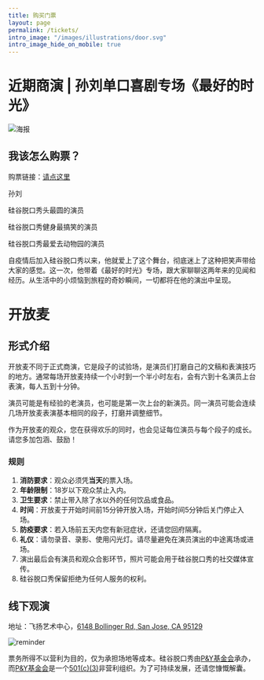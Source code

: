 ```yaml
---
title: 购买门票
layout: page
permalink: /tickets/
intro_image: "/images/illustrations/door.svg"
intro_image_hide_on_mobile: true
---
```

# 近期商演 | 孙刘单口喜剧专场《最好的时光》


![海报](https://img.evbuc.com/https%3A%2F%2Fcdn.evbuc.com%2Fimages%2F800806429%2F1209116489563%2F1%2Foriginal.20240703-060055?w=940&auto=format%2Ccompress&q=75&sharp=10&rect=0%2C0%2C3916%2C1958&s=04f96367af957c7f8a5e1644e4f0f573)

## 我该怎么购票？

购票链接：[请点这里](https://www.eventbrite.com/e/939239469537)


孙刘

硅谷脱口秀头最圆的演员

硅谷脱口秀健身最搞笑的演员

硅谷脱口秀最爱去动物园的演员

自疫情后加入硅谷脱口秀以来，他就爱上了这个舞台，彻底迷上了这种把笑声带给大家的感觉。这一次，他带着《最好的时光》专场，跟大家聊聊这两年来的见闻和经历。从生活中的小烦恼到旅程的奇妙瞬间，一切都将在他的演出中呈现。

# 开放麦

## 形式介绍

开放麦不同于正式商演，它是段子的试验场，是演员们打磨自己的文稿和表演技巧的地方。通常每场开放麦持续一个小时到一个半小时左右，会有六到十名演员上台表演，每人五到十分钟。

演员可能是有经验的老演员，也可能是第一次上台的新演员。同一演员可能会连续几场开放麦表演基本相同的段子，打磨并调整细节。

作为开放麦的观众，您在获得欢乐的同时，也会见证每位演员与每个段子的成长。请您多加包涵、鼓励！

### 规则

1. **消防要求**：观众必须凭**当天**的票入场。
2. **年龄限制**：18岁以下观众禁止入内。
3. **卫生要求**：禁止带入除了水以外的任何饮品或食品。
4. **时间**：开放麦于开始时间前15分钟开放入场，开始时间5分钟后关门停止入场。
5. **防疫要求**：若入场前五天内您有新冠症状，还请您回府隔离。
6. **礼仪**：请勿录音、录影、使用闪光灯。请尽量避免在演员演出的中途离场或进场。
7. 演出最后会有演员和观众合影环节，照片可能会用于硅谷脱口秀的社交媒体宣传。
8. 硅谷脱口秀保留拒绝为任何人服务的权利。

## 线下观演

地址：飞扬艺术中心，[6148 Bollinger Rd, San Jose, CA 95129](https://maps.app.goo.gl/A4yt42ntVHopxHqy5)

![reminder](https://github.com/ggtkx/ggtkx.github.io/assets/34214774/1062b0e9-ee0c-4f38-956b-2adbe6c03a73)

<div id="miniextensions-iframe-embed-EIlQstT4R43zFOnPULWT"></div><script src="https://api.miniextensions.com/v1/iframe-embed/EIlQstT4R43zFOnPULWT.js?absoluteShareUrl=https://app.miniextensions.com/form/Ideq2XodTAOZ5vpL4qiZ?prefill_quantity=1"></script>

票务所得不以营利为目的，仅为承担场地等成本。硅谷脱口秀由[P&Y基金会][py]承办，而[P&Y基金会][py]是一个[501(c)(3)][c3]非营利组织。为了可持续发展，还请您慷慨解囊。

[py]: https://www.pandyfoundation.org/causes
[c3]: https://www.irs.gov/charities-non-profits/charitable-organizations/exemption-requirements-501c3-organizations
